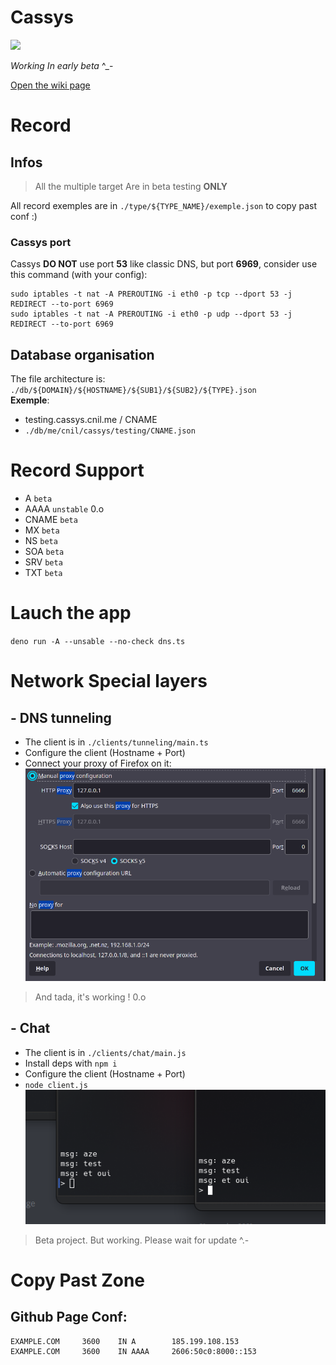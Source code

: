 # Cassys

<img src="./img/cassys.gif">

*Working In early beta* ^_-

[Open the wiki page](https://github.com/Sn0wAlice/Cassys/wiki)

# Record

## Infos
> All the multiple target Are in beta testing __ONLY__

All record exemples are in `./type/${TYPE_NAME}/exemple.json` to copy past conf :) <br>

### Cassys port
Cassys **DO NOT** use port **53** like classic DNS, but port **6969**, consider use this command (with your config): 
```
sudo iptables -t nat -A PREROUTING -i eth0 -p tcp --dport 53 -j REDIRECT --to-port 6969
sudo iptables -t nat -A PREROUTING -i eth0 -p udp --dport 53 -j REDIRECT --to-port 6969
```

## Database organisation
The file architecture is: `./db/${DOMAIN}/${HOSTNAME}/${SUB1}/${SUB2}/${TYPE}.json`<br>
__Exemple__: 
- testing.cassys.cnil.me / CNAME
- `./db/me/cnil/cassys/testing/CNAME.json`

# Record Support
- A `beta`
- AAAA `unstable` 0.o
- CNAME `beta`
- MX `beta`
- NS `beta`
- SOA `beta`
- SRV `beta`
- TXT `beta`

# Lauch the app

`deno run -A --unsable --no-check dns.ts`

# Network Special layers

## - DNS tunneling

- The client is in `./clients/tunneling/main.ts`<br>
- Configure the client (Hostname + Port)<br>
- Connect your proxy of Firefox on it:<br>
<img src="./img/dns_tun.png"><br>

> And tada, it's working ! 0.o

## - Chat
- The client is in `./clients/chat/main.js`<br>
- Install deps with `npm i`<br>
- Configure the client (Hostname + Port)<br>
- `node client.js`<br>
<img src="./img/dns_chat.png"><br>

> Beta project. But working. Please wait for update ^.-

# Copy Past Zone

## Github Page Conf: 
```
EXAMPLE.COM     3600    IN A        185.199.108.153
EXAMPLE.COM     3600    IN AAAA     2606:50c0:8000::153
```
